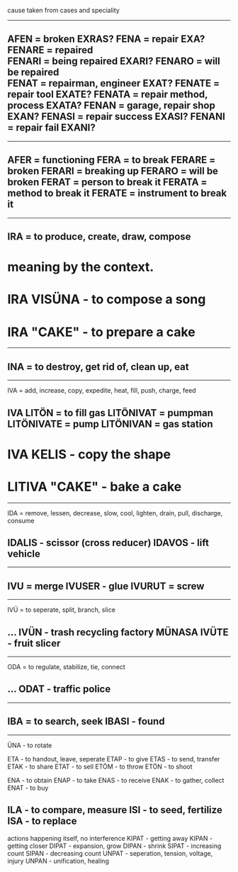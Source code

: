 cause taken from cases and speciality

-----

AFEN = broken                    EXRAS?
FENA = repair                    EXA?
FENARE = repaired                
FENARI = being repaired          EXARI?
FENARO = will be repaired        
FENAT = repairman, engineer      EXAT?
FENATE = repair tool             EXATE?
FENATA = repair method, process  EXATA?
FENAN = garage, repair shop      EXAN?
FENASI = repair success          EXASI?
FENANI = repair fail             EXANI?
------

-----

AFER = functioning
FERA = to break
FERARE = broken
FERARI = breaking up
FERARO = will be broken
FERAT = person to break it
FERATA = method to break it
FERATE = instrument to break it
------


-----

IRA = to produce, create, draw, compose
------
# meaning by the context. 
# IRA VISÜNA - to compose a song
# IRA "CAKE" - to prepare a cake

-----

INA = to destroy, get rid of, clean up, eat
------

-----

IVA = add, increase, copy, expedite, heat, fill, push, charge, feed

IVA LITÖN = to fill gas
LITÖNIVAT = pumpman
LITÖNIVATE = pump
LITÖNIVAN = gas station
------
# IVA KELIS - copy the shape
# LITIVA "CAKE" - bake a cake



-----

IDA = remove, lessen, decrease, slow, cool, lighten, drain, pull, discharge, consume

IDALIS - scissor (cross reducer)
IDAVOS - lift vehicle
------

-----

IVU = merge
IVUSER - glue
IVURUT = screw
------

-----

IVÜ = to seperate, split, branch, slice

... IVÜN - trash recycling factory
MÜNASA IVÜTE - fruit slicer
------



-----

ODA = to regulate, stabilize, tie, connect

... ODAT - traffic police
------


-----

IBA = to search, seek
IBASI - found
------

------

ÜNA - to rotate


ETA - to handout, leave, seperate
ETAP - to give
ETAS - to send, transfer
ETAK - to share
ETAT - to sell
ETÖM - to throw
ETÖN - to shoot

ENA - to obtain
ENAP - to take
ENAS - to receive
ENAK - to gather, collect
ENAT - to buy

ILA - to compare, measure
ISI - to seed, fertilize
ISA - to replace
------

actions happening itself, no interference
KIPAT - getting away
KIPAN - getting closer
DIPAT - expansion, grow
DIPAN - shrink
SIPAT - increasing count
SIPAN - decreasing count
UNPAT - seperation, tension, voltage, injury
UNPAN - unification, healing